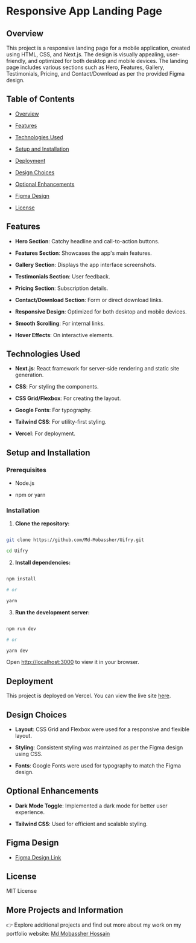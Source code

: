 # Responsive App Landing Page

## Overview

This project is a responsive landing page for a mobile application, created using HTML, CSS, and Next.js. The design is visually appealing, user-friendly, and optimized for both desktop and mobile devices. The landing page includes various sections such as Hero, Features, Gallery, Testimonials, Pricing, and Contact/Download as per the provided Figma design.

## Table of Contents

- [Overview](#overview)

- [Features](#features)

- [Technologies Used](#technologies-used)

- [Setup and Installation](#setup-and-installation)

- [Deployment](#deployment)

- [Design Choices](#design-choices)

- [Optional Enhancements](#optional-enhancements)

- [Figma Design](#figma-design)

- [License](#license)

## Features

- **Hero Section**: Catchy headline and call-to-action buttons.

- **Features Section**: Showcases the app's main features.

- **Gallery Section**: Displays the app interface screenshots.

- **Testimonials Section**: User feedback.

- **Pricing Section**: Subscription details.

- **Contact/Download Section**: Form or direct download links.

- **Responsive Design**: Optimized for both desktop and mobile devices.

- **Smooth Scrolling**: For internal links.

- **Hover Effects**: On interactive elements.

## Technologies Used

- **Next.js**: React framework for server-side rendering and static site generation.

- **CSS**: For styling the components.

- **CSS Grid/Flexbox**: For creating the layout.

- **Google Fonts**: For typography.

- **Tailwind CSS**: For utility-first styling.

- **Vercel**: For deployment.

## Setup and Installation

### Prerequisites

- Node.js

- npm or yarn

### Installation

1. **Clone the repository:**

```bash

git clone https://github.com/Md-Mobassher/Uifry.git

cd Uifry

```

2. **Install dependencies:**

```bash

npm install

# or

yarn

```

3. **Run the development server:**

```bash

npm run dev

# or

yarn dev

```

Open [http://localhost:3000](http://localhost:3000) to view it in your browser.

## Deployment

This project is deployed on Vercel. You can view the live site [here]().

## Design Choices

- **Layout**: CSS Grid and Flexbox were used for a responsive and flexible layout.

- **Styling**: Consistent styling was maintained as per the Figma design using CSS.

- **Fonts**: Google Fonts were used for typography to match the Figma design.

## Optional Enhancements

- **Dark Mode Toggle**: Implemented a dark mode for better user experience.

- **Tailwind CSS**: Used for efficient and scalable styling.

## Figma Design

- [Figma Design Link](https://www.figma.com/community/file/1145991068621514311)

## License

MIT License

## More Projects and Information

👉 Explore additional projects and find out more about my work on my portfolio website: [Md Mobassher Hossain](https://dev-mobassher.web.app/)
